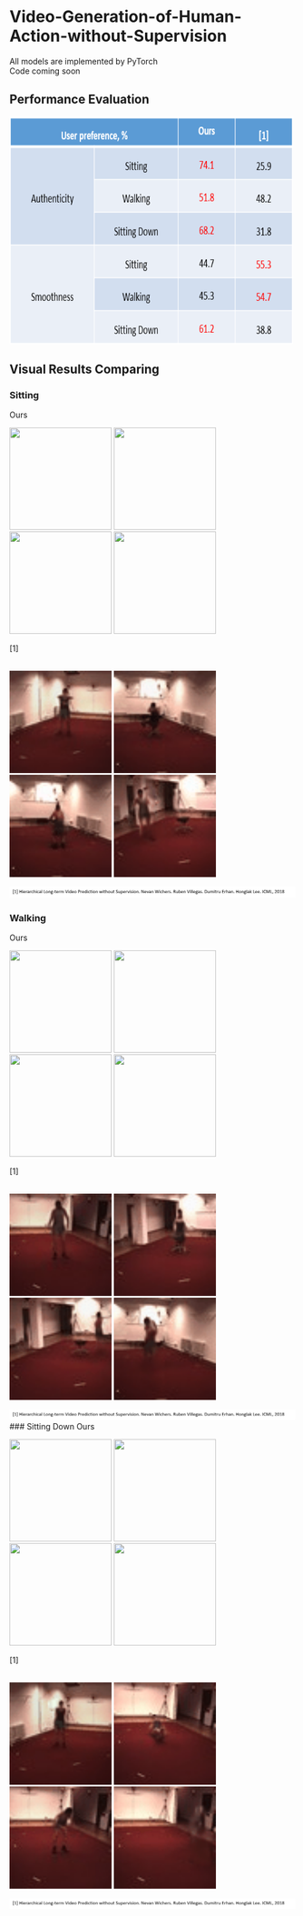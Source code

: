 Video-Generation-of-Human-Action-without-Supervision
==========

All models are implemented by PyTorch <br>
Code coming soon

Performance Evaluation
----------
<img src="result/Performance Evaluation.png" width="500" height="400" style="float:middle;">

Visual Results Comparing
----------

### Sitting
Ours
<p float="left">
  <img src="result/fake_sitting_epoch-0.gif" width="180" height="180" style="float:middle;">
  <img src="result/fake_sitting_epoch-1.gif" width="180" height="180" style="float:middle;">
  <img src="result/fake_sitting_epoch-2.gif" width="180" height="180" style="float:middle;">
  <img src="result/fake_sitting_epoch-4.gif" width="180" height="180" style="float:middle;">
</p>

[1]<br>
<br>
<p float='left'>
  <img src="result/sitting_24.gif" width="180" height="180" style="float:middle;">
  <img src="result/sitting_37.gif" width="180" height="180" style="float:middle;">
  <img src="result/sitting_40.gif" width="180" height="180" style="float:middle;">
  <img src="result/sitting_42.gif" width="180" height="180" style="float:middle;">
</p>

<img src="result/4.png" alt="overview" style="float:middle;">

### Walking
Ours
<p float="left">
  <img src="result/fake_walking_epoch-2.gif" width="180" height="180" style="float:middle;">
  <img src="result/fake_walking_epoch-3.gif" width="180" height="180" style="float:middle;">
  <img src="result/fake_walking_epoch-4.gif" width="180" height="180" style="float:middle;">
  <img src="result/fake_walking_epoch-5.gif" width="180" height="180" style="float:middle;">
</p>

[1]<br>
<br>
<p float='left'>
  <img src="result/walking_11.gif" width="180" height="180" style="float:middle;">
  <img src="result/walking_30.gif" width="180" height="180" style="float:middle;">
  <img src="result/walking_33.gif" width="180" height="180" style="float:middle;">
  <img src="result/walking_38.gif" width="180" height="180" style="float:middle;">
</p>

<img src="result/4.png" alt="overview" style="float:middle;">
### Sitting Down
Ours
<p float="left">
  <img src="result/fake_sitting_down_epoch-0.gif" width="180" height="180" style="float:middle;">
  <img src="result/fake_sitting_down_epoch-2.gif" width="180" height="180" style="float:middle;">
  <img src="result/fake_sitting_down_epoch-6.gif" width="180" height="180" style="float:middle;">
  <img src="result/fake_sitting_down_epoch-7.gif" width="180" height="180" style="float:middle;">
</p>

[1]<br>
<br>
<p float='left'>
  <img src="result/sitting_down_6.gif" width="180" height="180" style="float:middle;">
  <img src="result/sitting_down_20.gif" width="180" height="180" style="float:middle;">
  <img src="result/sitting_down_29.gif" width="180" height="180" style="float:middle;">
  <img src="result/sitting_down_39.gif" width="180" height="180" style="float:middle;">
</p>

<img src="result/4.png" alt="overview" style="float:middle;">
